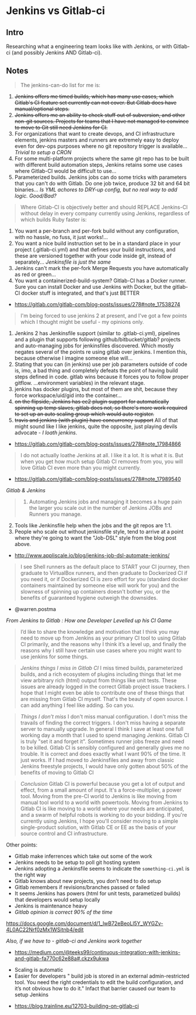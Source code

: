 # Jenkins vs Gitlab-ci

## Intro

Researching what a engineering team looks like with Jenkins, or with Gitlab-ci (and possibly Jenkins AND Gitlab-ci).


## Notes

> The jenkins-can-do list for me is:
1. ~~Jenkins offers me timed builds, which has many use cases, which Gitlab's CI feature set currently can not cover. But Gitlab does have manual/optional steps.~~
2. ~~Jenkins offers me an ability to check stuff out of subversion, and other non-git sources. Projects for teams that I have not managed to convince to move to Git still need Jenkins for CI.~~
3. For organizations that want to create devops, and CI infrastructure elements, jenkins masters and runners are extremely easy to deploy even for dev-ops purposes where no git repository trigger is available...
_Trivial to setup a CRON_
4. For some multi-platform projects where the same git repo has to be built with different build automation steps, Jenkins retains some use cases where Gitlab-CI would be difficult to use...
5. Parameterized builds. Jenkins jobs can do some tricks with parameters that you can't do with Gitlab. Do one job twice, produce 32 bit and 64 bit binaries...
_Is YML achores to DRY-up config, but no real way to add logic. Good/Bad?_

> Where Gitlab-CI is objectively better and should REPLACE Jenkins-CI without delay in every company currently using Jenkins, regardless of which builds Ruby faster is:
1. You want a per-branch and per-fork build without any configuration, with no hassle, no fuss, it just works!...
2. You want a nice build instruction set to be in a standard place in your project (.gitlab-ci.yml) and that defines your build instructions, and these are versioned together with your code inside git, instead of separately...
_Jenkinsfile is just the same_
3. Jenkins can't mark the per-fork Merge Requests you have automatically as red or green...
4. You want a containerized-build-system? Gitlab-CI has a Docker runner. Sure you can install Docker and use Jenkins with Docker, but the gitlab-CI docker stuff is integrated, and that's just BETTER

- https://gitlab.com/gitlab-com/blog-posts/issues/278#note_17538274


> I'm being forced to use jenkins 2 at present, and I've got a few points which I thought might be useful - my opinions only.
1. Jenkins 2 has Jenkinsfile support (similar to .gitlab-ci.yml), pipelines and a plugin that supports following github/bitbucket/gitlab? projects and auto-managing jobs for jenkinsfiles discovered. Which mostly negates several of the points re using gitlab over jenkins. I mention this, because otherwise I imagine someone else will...
2. Stating that you can (in jenkins) use per job parameters outside of code is, imo, a bad thing and completely defeats the point of having build steps defined in code. gitlab wins because it forces you to follow proper gitflow. ...environment variables) in the relevant stage.
3. jenkins has docker plugins, but most of them are shit, because they force workspace/uid/gid into the container...
4. ~~on the flipside, Jenkins has ec2 plugin support for automatically spinning up temp slaves, gitlab does not, so there's more work required to set up an auto scaling group which would auto register.~~
5. ~~travis and jenkins (with plugin) have concurrency support~~
All of that might sound like I like jenkins, quite the opposite, just playing devils advocate - *I loath jenkins*.
- https://gitlab.com/gitlab-com/blog-posts/issues/278#note_17984866

> I do not actually loathe Jenkins at all. I like it a lot. It is what it is. But when you get how much setup Gitlab CI removes from you, you will love Gitlab CI even more than you might currently.
- https://gitlab.com/gitlab-com/blog-posts/issues/278#note_17989540

*Gitlab & Jenkins*

> 1. Automating Jenkins jobs and managing it becomes a huge pain the larger you scale out in the number of Jenkins JOBs and Runners you manage.
2. Tools like Jenkinsfile help when the jobs and the git repos are 1:1.
3. People who scale out without jenkinsfile style, tend to arrive at a point where they're going to want the "Job-DSL" style from the blog post above.

- http://www.appliscale.io/blog/jenkins-job-dsl-automate-jenkins/


> I see Shell runners as the default place to START your CI journey, then graduate to VirtualBox runners, and then graduate to Dockerized CI if you need it, or if Dockerized CI is zero effort for you (standard docker containers maintained by someone else will work for you) and the slowness of spinning up containers doesn't bother you, or the benefits of guaranteed hygiene outweigh the downsides.
- @warren.postma

*From Jenkins to Gitlab : How one Developer Levelled up his CI Game*
> I’d like to share the knowledge and motivation that I think you may need to move up from Jenkins as your primary CI tool to using Gitlab CI primarily, and the reasons why I think it’s a level up, and finally the reasons why I still have certain use cases where you might want to use jenkins for some things. 

> *Jenkins things I miss in Gitlab CI* I miss timed builds, parameterized builds, and a rich ecosystem of plugins including things that let me view arbitrary rich (html) output from things like unit tests.  These issues are already logged in the correct Gitlab project issue trackers.  I hope that I might even be able to contribute one of these things that are missing from Gitlab CI myself.   That's the beauty of open source. I can add anything I feel like adding. So can you.  

> *Things I don’t miss* I don't miss manual configuration. I don't miss the travails of finding the correct triggers. I don't miss having a separate server to manually upgrade. In general I think I save at least one full working day a month that I used to spend managing Jenkins.  Gitlab CI is truly "set it and forget it".  Sometimes runner jobs freeze and need to be killed.  Gitlab CI is sensibly configured and generally gives me no trouble.   It is correct and does exactly what I want 90% of the time. It just works.   If I had moved to Jenkinsfiles and away from classic Jenkins freestyle projects, I would have only gotten about 50% of the benefits of moving to Gitlab CI

> *Conclusion* Gitlab CI is powerful because you get a lot of output and effect, from a small amount of input. It's a force-multiplier, a power tool.     Moving from the pre-CI world to Jenkins is like moving from manual tool world to a world with powertools.  Moving from Jenkins to Gitlab CI is like moving to a world where your needs are anticipated, and a swarm of helpful robots is working to do your bidding.  If you're currently using Jenkins, I hope you'll consider moving to a simple single-product solution, with Gitlab CE or EE as the basis of your source control and CI infrastructure.

Other points:

* Gitlab make inferrences which take out some of the work
* Jenkins needs to be setup to poll git hosting system
* Jenkins adopting a Jenkinsfile seems to indicate the `something-ci.yml` is the right way
* Gitlab knows about new projects, you don’t need to do setup
* Gitlab remembers if revisions/branches passed or failed
* It seems Jenkins has powers (html for unit tests, parametized builds) that developers would setup locally
* Jenkins is maintenance heavy
* *Gitlab opinion is correct 90% of the time*

https://docs.google.com/document/d/1_lwB72eBeoLl5Y_WYGZv-4L0AC22Nrf0zMx1WSitnb4/edit


*Also, if we have to - gitlab-ci and Jenkins work together* 
- https://medium.com/@teeks99/continuous-integration-with-jenkins-and-gitlab-fa770c62e88a#.ckzx9ukwa

* Scaling is automatic
* Easier for developers " build job is stored in an external admin-restricted tool. You need the right credentials to edit the build configuration, and it’s not obvious how to do it." Infact that barrier caused our team to setup Jenkins
- https://blog.trainline.eu/12703-building-on-gitlab-ci